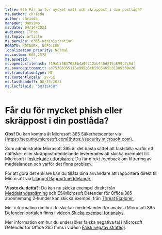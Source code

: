 ```yaml
---
title: 665 Får du för mycket nätt och skräppost i din postlåda?
ms.author: chrisda
author: chrisda
manager: dansimp
ms.date: 04/14/2021
audience: ITPro
ms.topic: article
ms.service: o365-administration
ROBOTS: NOINDEX, NOFOLLOW
localization_priority: Normal
ms.custom: 665,2578
ms.assetid: ''
ms.openlocfilehash: f19ab35837085b4a99212ab445d815a899c2c9df
ms.sourcegitcommit: ab75f66355116e995b3cb5505465b31989339e28
ms.translationtype: MT
ms.contentlocale: sv-SE
ms.lasthandoff: 08/13/2021
ms.locfileid: "58315458"
---
```

# <a name="are-you-receiving-too-much-phish-or-spam-in-your-mailbox"></a>Får du för mycket phish eller skräppost i din postlåda?

**Obs!** Du kan komma åt Microsoft 365 Säkerhetscenter via [https://security.microsoft.com](https://security.microsoft.com).

Som administratör Microsoft 365 är det bästa sättet att fastställa varför ett nätfiske- eller skräppostmeddelande levererades att skicka exemplet till Microsoft i [Inskickade utforskaren.](https://security.microsoft.com/reportsubmission) Du får direkt feedback om filtrering av meddelanden och varför det finns problem.

För att göra det enklare kan du tillåta dina användare att rapportera direkt till Microsoft via [tillägget Rapportmeddelande.](https://appsource.microsoft.com/product/office/WA104381180?src=office&tab=Overview)

**Visste du detta?**: Du kan nu skicka exempel direkt från [Meddelandespårning](https://security.microsoft.com/messagetrace) och E5/Microsoft Defender för Office 365 abonnemang 2-kunder kan skicka exempel från [Threat Explorer.](https://docs.microsoft.com/microsoft-365/security/office-365-security/threat-explorer)

Mer information om hur du skickar meddelanden för analys i Microsoft 365 Defender-portalen finns i videon [Skicka exempel för analys](https://go.microsoft.com/fwlink/?linkid=2166435).

Mer information om hur du undersöker falska negativa tal i Microsoft Defender för Office 365 finns i videon [Falsk negativ strategi](https://go.microsoft.com/fwlink/?linkid=2166434).
